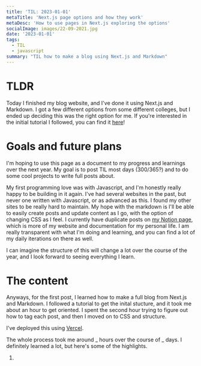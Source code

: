 ```yaml
---
title: 'TIL: 2023-01-01'
metaTitle: 'Next.js page options and how they work'
metaDesc: 'How to use pages in Next.js exploring the options'
socialImage: images/22-09-2021.jpg
date: '2023-01-01'
tags:
  - TIL
  - javascript
summary: "TIL how to make a blog using Next.js and Markdown"
---
```



# TLDR
Today I finished my blog website, and I've done it using Next.js and Markdown. I got a few different options from some different colleges, but I ended up deciding this was the right option for me. If you're interested in the initial tutorial I followed, you can find it [here](https://some.website)!

# Goals and future plans
I'm hoping to use this page as a document to my progress and learnings over the next year. My goal is to post TIL most days (300/365?) and to do some cool projects to write full posts about. 

My first programming love was with Javascript, and I'm honestly really happy to be building in it again. I've had several websites in the past, but never one written with Javascript, or as advanced as this. I found my other sites to be really hard to maintain. My hope with the markdown is I'll be able to easily create posts and update content as I go, with the option of changing CSS as I feel. I currently have duplicate posts on [my Notion page](https://victoriaslocum.com), which is more of my website and documentation for my personal life. I am really transparent with what I'm doing and learning, and you can find a lot of my daily iterations on there as well. 

I can imagine the structure of this will change a lot over the course of the year, and I look forward to seeing everything I learn. 

# The content
Anyways, for the first post, I learned how to make a full blog from Next.js and Markdown. I followed a tutorial to get the inital stucture, and it took me about an hour to get oriented. I spent the second hour trying to figure out how to tag each post, and then I moved on to CSS and structure. 

I've deployed this using [Vercel](https://some.website). 

The whole process took me around _ hours over the course of _ days. I definitely learned a lot, but here's some of the highlights. 

1. 

